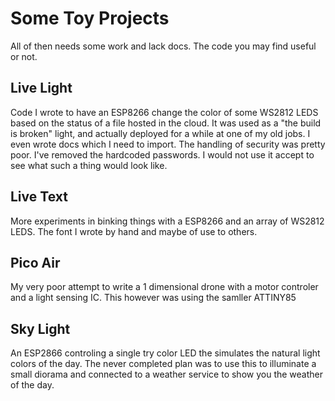# Some Toy Projects
All of then needs some work and lack docs. The code you may find useful or not. 

## Live Light
Code I wrote to have an ESP8266 change the color of some WS2812 LEDS based on the status of a file hosted in the cloud.
It was used as a "the build is broken" light, and actually deployed for a while at one of my old jobs. I even wrote
docs which I need to import. The handling of security was pretty poor. I've removed the hardcoded passwords. 
I would not use it accept to see what such a thing would look like.

## Live Text
More experiments in binking things with a ESP8266 and an array of WS2812 LEDS. The font I wrote by hand and maybe of use to
others.

## Pico Air
My very poor attempt to write a 1 dimensional drone with a motor controler and a light sensing IC. This however was using the samller
ATTINY85

## Sky Light
An ESP2866 controling a single try color LED the simulates the natural light colors of the day. The never completed plan
was to use this to illuminate a small diorama and connected to a weather service to show you the weather of the day.
